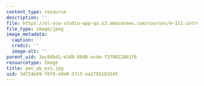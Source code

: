 ```yaml
---
content_type: resource
description: ''
file: https://ol-ocw-studio-app-qa.s3.amazonaws.com/courses/4-111-introduction-to-architecture-environmental-design-spring-2014/3d724e69f6f8a9a037c5ea1785183145_pen_ab_ex1.jpg
file_type: image/jpeg
image_metadata:
  caption: ''
  credit: ''
  image-alt: ''
parent_uid: 3ac84bd1-e2d8-08d0-ec4e-f378022801f6
resourcetype: Image
title: pen_ab_ex1.jpg
uid: 3d724e69-f6f8-a9a0-37c5-ea1785183145
---
```

